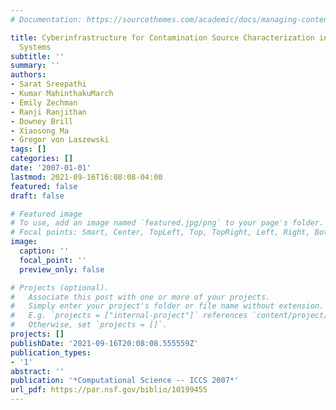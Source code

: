 ```yaml
---
# Documentation: https://sourcethemes.com/academic/docs/managing-content/

title: Cyberinfrastructure for Contamination Source Characterization in Water Distribution
  Systems
subtitle: ''
summary: ''
authors:
- Sarat Sreepathi
- Kumar MahinthakuMarch
- Emily Zechman
- Ranji Ranjithan
- Downey Brill
- Xiaosong Ma
- Gregor von Laszewski
tags: []
categories: []
date: '2007-01-01'
lastmod: 2021-09-16T16:08:08-04:00
featured: false
draft: false

# Featured image
# To use, add an image named `featured.jpg/png` to your page's folder.
# Focal points: Smart, Center, TopLeft, Top, TopRight, Left, Right, BottomLeft, Bottom, BottomRight.
image:
  caption: ''
  focal_point: ''
  preview_only: false

# Projects (optional).
#   Associate this post with one or more of your projects.
#   Simply enter your project's folder or file name without extension.
#   E.g. `projects = ["internal-project"]` references `content/project/deep-learning/index.md`.
#   Otherwise, set `projects = []`.
projects: []
publishDate: '2021-09-16T20:08:08.555559Z'
publication_types:
- '1'
abstract: ''
publication: '*Computational Science -- ICCS 2007*'
url_pdf: https://par.nsf.gov/biblio/10199455
---
```

